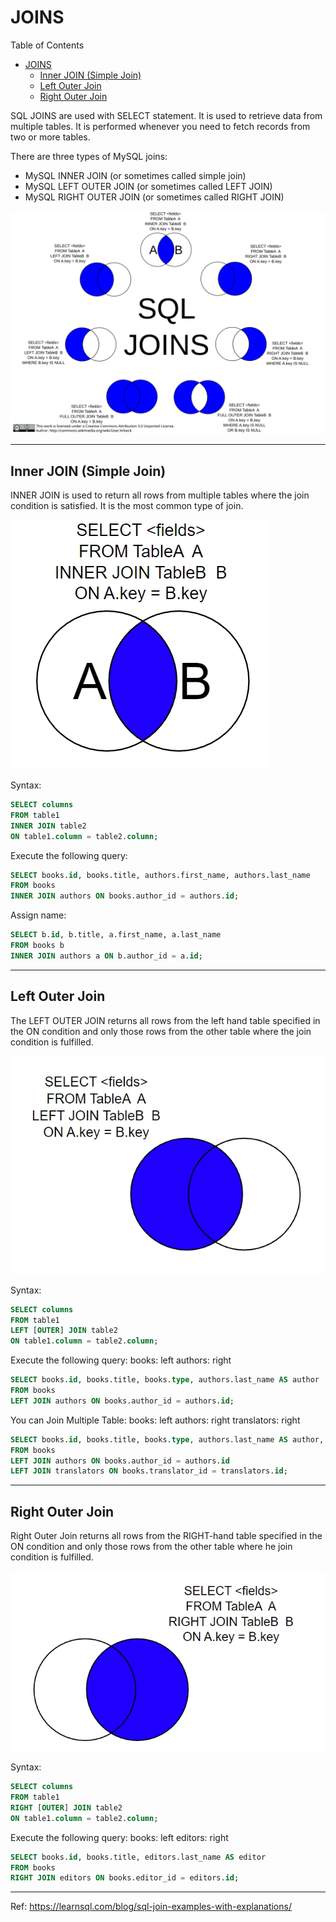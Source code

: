 # JOINS

Table of Contents
- [JOINS](#joins)
  - [Inner JOIN (Simple Join)](#inner-join-simple-join)
  - [Left Outer Join](#left-outer-join)
  - [Right Outer Join](#right-outer-join)

SQL JOINS are used with SELECT statement. It is used to retrieve data from multiple tables. It is performed whenever you need to fetch records from two or more tables.

There are three types of MySQL joins:

- MySQL INNER JOIN (or sometimes called simple join)
- MySQL LEFT OUTER JOIN (or sometimes called LEFT JOIN)
- MySQL RIGHT OUTER JOIN (or sometimes called RIGHT JOIN)

![Five categories of SQL commands.](../images/sql-joins.svg)

---

## Inner JOIN (Simple Join)

INNER JOIN is used to return all rows from multiple tables where the join condition is satisfied. It is the most common type of join.

![Five categories of SQL commands.](../images/inner-join.jpg)

Syntax:

```sql
SELECT columns
FROM table1
INNER JOIN table2
ON table1.column = table2.column;
```

Execute the following query:

```sql
SELECT books.id, books.title, authors.first_name, authors.last_name
FROM books
INNER JOIN authors ON books.author_id = authors.id;
```

Assign name:

```sql
SELECT b.id, b.title, a.first_name, a.last_name
FROM books b
INNER JOIN authors a ON b.author_id = a.id;
```

---

## Left Outer Join

The LEFT OUTER JOIN returns all rows from the left hand table specified in the ON condition and only those rows from the other table where the join condition is fulfilled.

![Five categories of SQL commands.](../images/left-join.jpg)

Syntax:

```sql
SELECT columns  
FROM table1  
LEFT [OUTER] JOIN table2  
ON table1.column = table2.column;
```

Execute the following query:
books: left
authors: right

```sql
SELECT books.id, books.title, books.type, authors.last_name AS author
FROM books
LEFT JOIN authors ON books.author_id = authors.id;
```

You can Join Multiple Table:
books: left
authors: right
translators: right

```sql
SELECT books.id, books.title, books.type, authors.last_name AS author, translators.last_name AS translator
FROM books
LEFT JOIN authors ON books.author_id = authors.id
LEFT JOIN translators ON books.translator_id = translators.id;
```

---

## Right Outer Join

Right Outer Join returns all rows from the RIGHT-hand table specified in the ON condition and only those rows from the other table where he join condition is fulfilled.

![Five categories of SQL commands.](../images/right-join.jpg)

Syntax:

```sql
SELECT columns
FROM table1
RIGHT [OUTER] JOIN table2
ON table1.column = table2.column;
```

Execute the following query:
books: left
editors: right

```sql
SELECT books.id, books.title, editors.last_name AS editor
FROM books
RIGHT JOIN editors ON books.editor_id = editors.id;
```

---

Ref: <https://learnsql.com/blog/sql-join-examples-with-explanations/>
